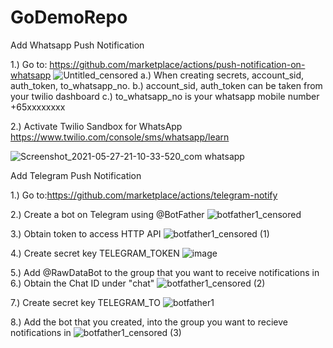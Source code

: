 # GoDemoRepo

Add Whatsapp Push Notification

1.) Go to: https://github.com/marketplace/actions/push-notification-on-whatsapp
![Untitled_censored](https://user-images.githubusercontent.com/79128355/119837978-9e017680-bf35-11eb-8986-3226f31ab67c.jpg)
    a.) When creating secrets, account_sid, auth_token, to_whatsapp_no.
    b.) account_sid, auth_token can be taken from your twilio dashboard
    c.) to_whatsapp_no is your whatsapp mobile number +65xxxxxxxx

2.) Activate Twilio Sandbox for WhatsApp
    https://www.twilio.com/console/sms/whatsapp/learn

![Screenshot_2021-05-27-21-10-33-520_com whatsapp](https://user-images.githubusercontent.com/79128355/119831844-3dbc0600-bf30-11eb-9236-b94424d3c3b7.jpg)

Add Telegram Push Notification

1.) Go to:https://github.com/marketplace/actions/telegram-notify

2.) Create a bot on Telegram using @BotFather
![botfather1_censored](https://user-images.githubusercontent.com/79128355/119834109-3d246f00-bf32-11eb-81b9-f276002d7eed.jpg)

3.) Obtain token to access HTTP API
![botfather1_censored (1)](https://user-images.githubusercontent.com/79128355/119834492-97253480-bf32-11eb-8805-aa0134b530cc.jpg)

4.) Create secret key TELEGRAM_TOKEN
![image](https://user-images.githubusercontent.com/79128355/119835174-2cc0c400-bf33-11eb-9bf5-cd7fb3c335e5.png)

5.) Add @RawDataBot to the group that you want to receive notifications in
6.) Obtain the Chat ID under "chat"
![botfather1_censored (2)](https://user-images.githubusercontent.com/79128355/119836154-123b1a80-bf34-11eb-9702-970e3d2acdd6.jpg)

7.) Create secret key TELEGRAM_TO
![botfather1](https://user-images.githubusercontent.com/79128355/119836521-6219e180-bf34-11eb-8cbf-6678851ab813.png)

8.) Add the bot that you created, into the group you want to recieve notifications in
![botfather1_censored (3)](https://user-images.githubusercontent.com/79128355/119837220-f5531700-bf34-11eb-8fe2-f465d49c64ec.jpg)
